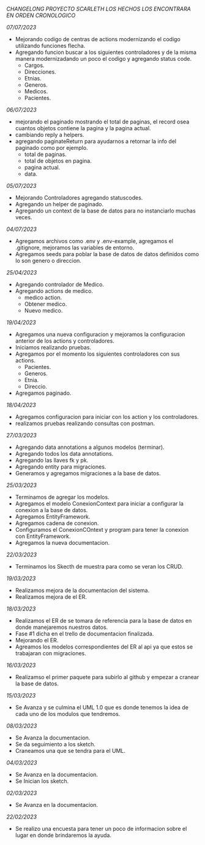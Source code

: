 *CHANGELONG PROYECTO SCARLETH*
*LOS HECHOS LOS ENCONTRARA EN ORDEN CRONOLOGICO*

*07/07/2023*
- Mejorando codigo de centras de actions modernizando el codigo utilizando funciones flecha.
- Agregando funcion buscar a los siguientes controladores y de la misma manera modernizadando un poco el codigo y agregando status code.
	- Cargos.
	- Direcciones.
	- Etnias.
	- Generos.
	- Medicos.
	- Pacientes.

*06/07/2023*
- mejorando el paginado mostrando el total de paginas, el record osea cuantos objetos contiene la pagina y la pagina actual.
- cambiando reply a helpers.
- agregando paginateReturn para ayudarnos a retornar la info del paginado como por ejemplo.
	- total de paginas.
	- total de objetos en pagina.
	- pagina actual.
	- data.

*05/07/2023*
- Mejorando Controladores agregando statuscodes.
- Agregando un helper de paginado.
- Agregando un context de la base de datos para no instanciarlo muchas veces.

*04/07/2023*
- Agregamos archivos como .env y .env-example, agregamos el .gitignore, mejoramos las variables de entorno.
- Agregamos seeds para poblar la base de datos de datos definidos como lo son genero o direccion.

*25/04/2023*
- Agregando controlador de Medico.
- Agregando actions de medico.
	- medico action.
	- Obtener medico.
	- Nuevo medico.

*19/04/2023*
- Agregamos una nueva configuracion y mejoramos la configuracion anterior de los actions y controladores.
- Iniciamos realizando pruebas.
- Agregamos por el momento los siguientes controladores con sus actions.
	- Pacientes.
	- Generos.
	- Etnia.
	- Direccio.
- Agregamos paginado.
	
*18/04/2023*
- Agregamos configuracion para iniciar con los action y los controladores.
- realizamos pruebas realizando consultas con postman.

*27/03/2023*
- Agregando data annotations a algunos modelos (terminar).
- Agregando todos los data annotations.
- Agregando las llaves fk y pk.
- Agregando entity para migraciones.
- Generamos y agregamos migraciones a la base de datos.

*25/03/2023*
- Terminamos de agregar los modelos.
- Agregamos el modelo ConexionContext para iniciar a configurar la conexion a la base de datos.
- Agregamos EntityFramework.
- Agregamos cadena de conexion.
- Configuramos el ConexionCOntext y program para tener la conexion con EntityFramework.
- Agregamos la nueva documentacion.

*22/03/2023*
- Terminamos los Skecth de muestra para como se veran los CRUD.

*19/03/2023*
- Realizamos mejora de la documentacion del sistema.
- Realizamos mejora de el ER.

*18/03/2023*
- Realizamos el ER de se tomara de referencia para la base de datos en donde manejaremos nuestros datos.
- Fase #1 dicha en el trello de documentacion finalizada.
- Mejorando el ER.
- Agreamos los modelos correspondientes del ER al api ya que estos se trabajaran con migraciones.

*16/03/2023*
- Realizamso el primer paquete para subirlo al github y empezar a cranear la base de datos.

*15/03/2023*
- Se Avanza y se culmina el UML 1.0 que es donde tenemos la idea de cada uno de los modulos que tendremos.

*08/03/2023*
- Se Avanza la documentacion.
- Se da seguimiento a los sketch.
- Craneamos una que se tendra para el UML.

*04/03/2023*
- Se Avanza en la documentacion.
- Se Inician los sketch.

*02/03/2023*
- Se Avanza en la documentacion.

*22/02/2023*
- Se realizo una encuesta para tener un poco de informacion sobre el lugar en donde brindaremos la ayuda.





